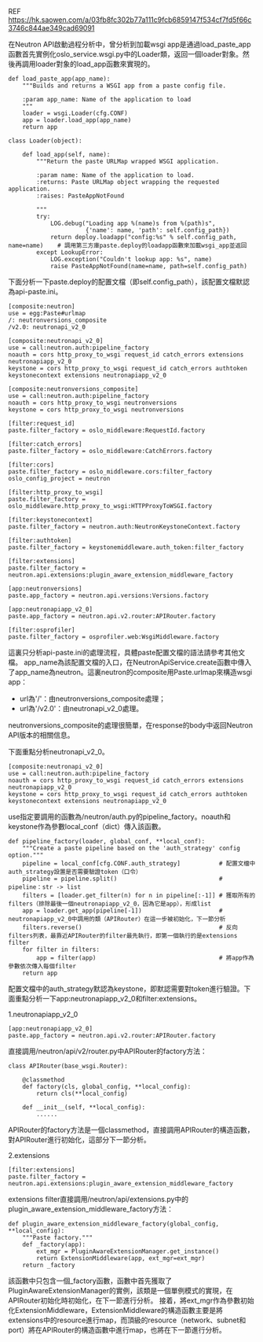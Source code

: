 REF https://hk.saowen.com/a/03fb8fc302b77a111c9fcb6859147f534cf7fd5f66c3746c844ae349cad69091

在Neutron API啟動過程分析中，曾分析到加載wsgi app是通過load_paste_app函數首先實例化oslo_service.wsgi.py中的Loader類，返回一個loader對象。然後再調用loader對象的load_app函數來實現的。

```
def load_paste_app(app_name):
    """Builds and returns a WSGI app from a paste config file.

    :param app_name: Name of the application to load
    """
    loader = wsgi.Loader(cfg.CONF)
    app = loader.load_app(app_name)
    return app
```

```
class Loader(object):

    def load_app(self, name):
        """Return the paste URLMap wrapped WSGI application.

        :param name: Name of the application to load.
        :returns: Paste URLMap object wrapping the requested application.
        :raises: PasteAppNotFound

        """
        try:
            LOG.debug("Loading app %(name)s from %(path)s",
                      {'name': name, 'path': self.config_path})
            return deploy.loadapp("config:%s" % self.config_path, name=name)    # 調用第三方庫paste.deploy的loadapp函數來加載wsgi_app並返回
        except LookupError:
            LOG.exception("Couldn't lookup app: %s", name)
            raise PasteAppNotFound(name=name, path=self.config_path)
```

下面分析一下paste.deploy的配置文檔（即self.config_path），該配置文檔默認為api-paste.ini。

```
[composite:neutron]
use = egg:Paste#urlmap
/: neutronversions_composite
/v2.0: neutronapi_v2_0

[composite:neutronapi_v2_0]
use = call:neutron.auth:pipeline_factory
noauth = cors http_proxy_to_wsgi request_id catch_errors extensions neutronapiapp_v2_0
keystone = cors http_proxy_to_wsgi request_id catch_errors authtoken keystonecontext extensions neutronapiapp_v2_0

[composite:neutronversions_composite]
use = call:neutron.auth:pipeline_factory
noauth = cors http_proxy_to_wsgi neutronversions
keystone = cors http_proxy_to_wsgi neutronversions

[filter:request_id]
paste.filter_factory = oslo_middleware:RequestId.factory

[filter:catch_errors]
paste.filter_factory = oslo_middleware:CatchErrors.factory

[filter:cors]
paste.filter_factory = oslo_middleware.cors:filter_factory
oslo_config_project = neutron

[filter:http_proxy_to_wsgi]
paste.filter_factory = oslo_middleware.http_proxy_to_wsgi:HTTPProxyToWSGI.factory

[filter:keystonecontext]
paste.filter_factory = neutron.auth:NeutronKeystoneContext.factory

[filter:authtoken]
paste.filter_factory = keystonemiddleware.auth_token:filter_factory

[filter:extensions]
paste.filter_factory = neutron.api.extensions:plugin_aware_extension_middleware_factory

[app:neutronversions]
paste.app_factory = neutron.api.versions:Versions.factory

[app:neutronapiapp_v2_0]
paste.app_factory = neutron.api.v2.router:APIRouter.factory

[filter:osprofiler]
paste.filter_factory = osprofiler.web:WsgiMiddleware.factory
```

這裏只分析api-paste.ini的處理流程，具體paste配置文檔的語法請參考其他文檔。
app_name為該配置文檔的入口，在NeutronApiService.create函數中傳入了app_name為neutron。這裏neutron的composite用Paste.urlmap來構造wsgi app：

* url為'/'：由neutronversions_composite處理；
* url為'/v2.0'：由neutronapi_v2_0處理。

neutronversions_composite的處理很簡單，在response的body中返回Neutron API版本的相關信息。

下面重點分析neutronapi_v2_0。

```
[composite:neutronapi_v2_0]
use = call:neutron.auth:pipeline_factory
noauth = cors http_proxy_to_wsgi request_id catch_errors extensions neutronapiapp_v2_0
keystone = cors http_proxy_to_wsgi request_id catch_errors authtoken keystonecontext extensions neutronapiapp_v2_0
```

use指定要調用的函數為/neutron/auth.py的pipeline_factory。noauth和keystone作為參數local_conf（dict）傳入該函數。

```
def pipeline_factory(loader, global_conf, **local_conf):
    """Create a paste pipeline based on the 'auth_strategy' config option."""
    pipeline = local_conf[cfg.CONF.auth_strategy]           # 配置文檔中auth_strategy設置是否需要驗證token（口令）
    pipeline = pipeline.split()                             # pipeline：str -> list
    filters = [loader.get_filter(n) for n in pipeline[:-1]] # 獲取所有的filters（排除最後一個neutronapiapp_v2_0，因為它是app），形成list
    app = loader.get_app(pipeline[-1])                      # neutronapiapp_v2_0中調用的類（APIRouter）在這一步被初始化，下一節分析
    filters.reverse()                                       # 反向filters列表，最靠近APIRouter的filter最先執行，即第一個執行的是extensions filter
    for filter in filters:
        app = filter(app)                                   # 將app作為參數依次傳入每個filter
    return app
```

配置文檔中的auth_strategy默認為keystone，即默認需要對token進行驗證。下面重點分析一下app:neutronapiapp_v2_0和filter:extensions。

1.neutronapiapp_v2_0

```
[app:neutronapiapp_v2_0]
paste.app_factory = neutron.api.v2.router:APIRouter.factory
```

直接調用/neutron/api/v2/router.py中APIRouter的factory方法：

```
class APIRouter(base_wsgi.Router):

    @classmethod
    def factory(cls, global_config, **local_config):
        return cls(**local_config)

    def __init__(self, **local_config):
        ......
```

APIRouter的factory方法是一個classmethod，直接調用APIRouter的構造函數，對APIRouter進行初始化，這部分下一節分析。

2.extensions

```
[filter:extensions]
paste.filter_factory = neutron.api.extensions:plugin_aware_extension_middleware_factory
```

extensions filter直接調用/neutron/api/extensions.py中的plugin_aware_extension_middleware_factory方法：

```
def plugin_aware_extension_middleware_factory(global_config, **local_config):
    """Paste factory."""
    def _factory(app):
        ext_mgr = PluginAwareExtensionManager.get_instance()
        return ExtensionMiddleware(app, ext_mgr=ext_mgr)
    return _factory
```

該函數中只包含一個_factory函數，函數中首先獲取了PluginAwareExtensionManager的實例，該類是一個單例模式的實現，在APIRouter初始化時初始化，在下一節進行分析。
接着，將ext_mgr作為參數初始化ExtensionMiddleware，ExtensionMiddleware的構造函數主要是將extensions中的resource進行map，而頂級的resource（network、subnet和port）將在APIRouter的構造函數中進行map，也將在下一節進行分析。

